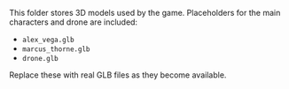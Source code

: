 This folder stores 3D models used by the game.
Placeholders for the main characters and drone are included:

- `alex_vega.glb`
- `marcus_thorne.glb`
- `drone.glb`

Replace these with real GLB files as they become available.

